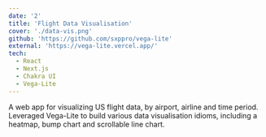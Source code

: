 ```yaml
---
date: '2'
title: 'Flight Data Visualisation'
cover: './data-vis.png'
github: 'https://github.com/sxppro/vega-lite'
external: 'https://vega-lite.vercel.app/'
tech:
  - React
  - Next.js
  - Chakra UI
  - Vega-Lite
---
```


A web app for visualizing US flight data, by airport, airline and time period. Leveraged Vega-Lite to build various data visualisation idioms, including a heatmap, bump chart and scrollable line chart.
